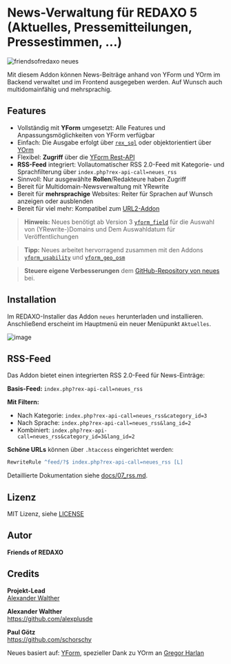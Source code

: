 # News-Verwaltung für REDAXO 5 (Aktuelles, Pressemitteilungen, Pressestimmen, ...)

![friendsofredaxo neues](https://github.com/FriendsOfREDAXO/neues/assets/3855487/e6ead321-154e-4a1f-be29-53bbabadec06)


Mit diesem Addon können News-Beiträge anhand von YForm und YOrm im Backend verwaltet und im Frontend ausgegeben werden. Auf Wunsch auch multidomainfähig und mehrsprachig.

## Features

* Vollständig mit **YForm** umgesetzt: Alle Features und Anpassungsmöglichkeiten von YForm verfügbar
* Einfach: Die Ausgabe erfolgt über [`rex_sql`](https://redaxo.org/doku/master/datenbank-queries) oder objektorientiert über [YOrm](https://github.com/yakamara/redaxo_yform/blob/master/docs/04_yorm.md)
* Flexibel: **Zugriff** über die [YForm Rest-API](https://github.com/yakamara/redaxo_yform/blob/master/docs/05_rest.md)
* **RSS-Feed** integriert: Vollautomatischer RSS 2.0-Feed mit Kategorie- und Sprachfilterung über `index.php?rex-api-call=neues_rss`
* Sinnvoll: Nur ausgewählte **Rollen**/Redakteure haben Zugriff
* Bereit für Multidomain-Newsverwaltung mit YRewrite
* Bereit für **mehrsprachige** Websites: Reiter für Sprachen auf Wunsch anzeigen oder ausblenden
* Bereit für viel mehr: Kompatibel zum [URL2-Addon](https://github.com/tbaddade/redaxo_url)

> **Hinweis:** Neues benötigt ab Version 3 [`yform_field`](https://github.com/alexplusde/yform_field/) für die Auswahl von (YRewrite-)Domains und Dem Auswahldatum für Veröffentlichungen

> **Tipp:** Neues arbeitet hervorragend zusammen mit den Addons [`yform_usability`](https://github.com/FriendsOfREDAXO/yform_usability/) und [`yform_geo_osm`](https://github.com/FriendsOfREDAXO/yform_geo_osm)

> **Steuere eigene Verbesserungen** dem [GitHub-Repository von neues](https://github.com/FriendsOfREDAXO/neues) bei.

## Installation

Im REDAXO-Installer das Addon `neues` herunterladen und installieren. Anschließend erscheint im Hauptmenü ein neuer Menüpunkt `Aktuelles`.

![image](https://user-images.githubusercontent.com/3855487/209792457-b6f824dc-7fd8-4295-a7c7-2eab046d19c7.png)

## RSS-Feed

Das Addon bietet einen integrierten RSS 2.0-Feed für News-Einträge:

**Basis-Feed:** `index.php?rex-api-call=neues_rss`

**Mit Filtern:**
- Nach Kategorie: `index.php?rex-api-call=neues_rss&category_id=3`
- Nach Sprache: `index.php?rex-api-call=neues_rss&lang_id=2`  
- Kombiniert: `index.php?rex-api-call=neues_rss&category_id=3&lang_id=2`

**Schöne URLs** können über `.htaccess` eingerichtet werden:
```apache
RewriteRule ^feed/?$ index.php?rex-api-call=neues_rss [L]
```

Detaillierte Dokumentation siehe [docs/07_rss.md](docs/07_rss.md).

## Lizenz

MIT Lizenz, siehe [LICENSE](https://github.com/FriendsOfREDAXO/neues/blob/main/LICENSE)  

## Autor

**Friends of REDAXO**

## Credits

**Projekt-Lead**  
[Alexander Walther](https://github.com/alexplusde)

**Alexander Walther**  
<https://github.com/alexplusde>

**Paul Götz**  
<https://github.com/schorschy>

Neues basiert auf: [YForm](https://github.com/yakamara/redaxo_yform), spezieller Dank zu YOrm an [Gregor Harlan](https://github.com/gharlan)
